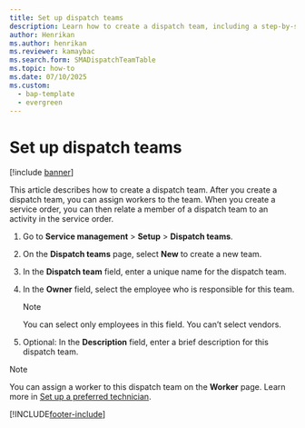 ```yaml
---
title: Set up dispatch teams   
description: Learn how to create a dispatch team, including a step-by-step process for creating a service order and dispatching teams to activities in service orders.
author: Henrikan
ms.author: henrikan
ms.reviewer: kamaybac
ms.search.form: SMADispatchTeamTable
ms.topic: how-to
ms.date: 07/10/2025
ms.custom: 
  - bap-template
  - evergreen
---
```



# Set up dispatch teams

[!include [banner](../includes/banner.md)]

This article describes how to create a dispatch team. After you create a dispatch team, you can assign workers to the team. When you create a service order, you can then relate a member of a dispatch team to an activity in the service order.

1. Go to **Service management** \> **Setup** \> **Dispatch teams**.

2. On the **Dispatch teams** page, select **New** to create a new team.

3. In the **Dispatch team** field, enter a unique name for the dispatch team.

4. In the **Owner** field, select the employee who is responsible for this team.

    > [!NOTE]
    > You can select only employees in this field. You can’t select vendors.

5. Optional: In the **Description** field, enter a brief description for this dispatch team.

> [!NOTE]
> You can assign a worker to this dispatch team on the **Worker** page. Learn more in [Set up a preferred technician](set-up-preferred-technician.md).

[!INCLUDE[footer-include](../../includes/footer-banner.md)]
